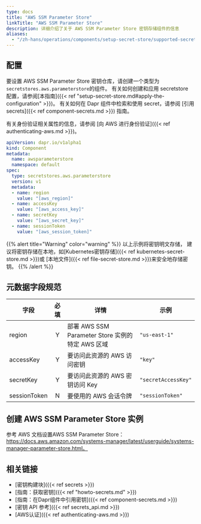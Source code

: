 ```yaml
---
type: docs
title: "AWS SSM Parameter Store"
linkTitle: "AWS SSM Parameter Store"
description: 详细介绍了关于 AWS SSM Parameter Store 密钥存储组件的信息
aliases:
  - "/zh-hans/operations/components/setup-secret-store/supported-secret-stores/aws-parameter-store/"
---
```


## 配置

要设置 AWS SSM Parameter Store 密钥仓库，请创建一个类型为`secretstores.aws.parameterstore`的组件。 有关如何创建和应用 secretstore 配置，请参阅[本指南]({{< ref "setup-secret-store.md#apply-the-configuration" >}})。 有关如何在 Dapr 组件中检索和使用 secret，请参阅 [引用 secrets]({{< ref component-secrets.md >}}) 指南。

有关身份验证相关属性的信息，请参阅 [向 AWS 进行身份验证]({{< ref authenticating-aws.md >}})。

```yaml
apiVersion: dapr.io/v1alpha1
kind: Component
metadata:
  name: awsparameterstore
  namespace: default
spec:
  type: secretstores.aws.parameterstore
  version: v1
  metadata:
  - name: region
    value: "[aws_region]"
  - name: accessKey
    value: "[aws_access_key]"
  - name: secretKey
    value: "[aws_secret_key]"
  - name: sessionToken
    value: "[aws_session_token]"
```
{{% alert title="Warning" color="warning" %}}
以上示例将密钥明文存储， 建议将密钥存储在本地，如[Kubernetes密钥存储]({{< ref kubernetes-secret-store.md >}})或 [本地文件]({{< ref file-secret-store.md >}})来安全地存储密钥。
{{% /alert %}}

## 元数据字段规范

| 字段           | 必填 | 详情                                      | 示例                  |
| ------------ |:--:| --------------------------------------- | ------------------- |
| region       | Y  | 部署 AWS SSM Parameter Store 实例的特定 AWS 区域 | `"us-east-1"`       |
| accessKey    | Y  | 要访问此资源的 AWS 访问密钥                        | `"key"`             |
| secretKey    | Y  | 要访问此资源的 AWS 密钥访问 Key                    | `"secretAccessKey"` |
| sessionToken | N  | 要使用的 AWS 会话令牌                           | `"sessionToken"`    |
## 创建 AWS SSM Parameter Store 实例

参考 AWS 文档设置AWS SSM Parameter Store：https://docs.aws.amazon.com/systems-manager/latest/userguide/systems-manager-parameter-store.html。

## 相关链接
- [密钥构建块]({{< ref secrets >}})
- [指南：获取密钥]({{< ref "howto-secrets.md" >}})
- [指南：在Dapr组件中引用密钥]({{< ref component-secrets.md >}})
- [密钥 API 参考]({{< ref secrets_api.md >}})
- [AWS认证]({{< ref authenticating-aws.md >}})
